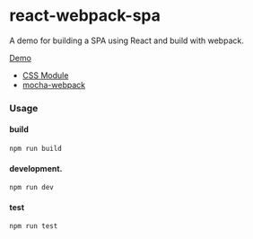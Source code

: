 # react-webpack-spa
A demo for building a SPA using React and build with webpack.

[Demo](http://neekey.github.io/react-webpack-spa/build/)

- [CSS Module](https://github.com/webpack/css-loader#local-scope)
- [mocha-webpack](https://github.com/zinserjan/mocha-webpack)

### Usage

#### build

```
npm run build
```

#### development.

```
npm run dev
```

#### test

```
npm run test
```


